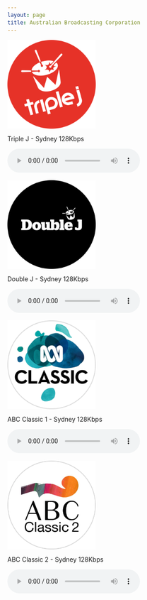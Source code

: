 ```yaml
---
layout: page
title: Australian Broadcasting Corporation
---
```


<script src="https://cdn.jsdelivr.net/npm/hls.js@latest"></script> <!-- Include the HLS.js library -->

<!--Sydney-->
<p align="left"><a href="https://mediaserviceslive.akamaized.net/hls/live/2038308/triplejnsw/masterhq.m3u8">
<img style="vertical-align:middle;margin:0px 0px 0px 0px" width="200" src="/assets/img/stations/triplej.png">
</a></p>

Triple J - Sydney 128Kbps

<audio id="triplejnsw" controls></audio>

<!--Sydney-->
<p align="left"><a href="https://mediaserviceslive.akamaized.net/hls/live/2038315/doublejnsw/masterhq.m3u8">
<img style="vertical-align:middle;margin:0px 0px 0px 0px" width="200" src="/assets/img/stations/doublej.png">
</a></p>

Double J - Sydney 128Kbps

<audio id="doublejnsw" controls></audio>

<!--Sydney-->
<p align="left"><a href="https://mediaserviceslive.akamaized.net/hls/live/2038316/classicfmnsw/masterhq.m3u8">
<img style="vertical-align:middle;margin:0px 0px 0px 0px" width="200" src="/assets/img/stations/abcclassic1.png">
</a></p>

ABC Classic 1 - Sydney 128Kbps

<audio id="classicfmnsw" controls></audio>


<!--Sydney-->
<p align="left"><a href="https://mediaserviceslive.akamaized.net/hls/live/2038317/classic2/masterhq.m3u8">
<img style="vertical-align:middle;margin:0px 0px 0px 0px" width="200" src="/assets/img/stations/abcclassic2.png">
</a></p>

ABC Classic 2 - Sydney 128Kbps

<audio id="classic2" controls></audio>

<!------------------------------------------->
<!--SCRIPTS-->
<!------------------------------------------->

<script>
  var audio1 = document.getElementById('triplejnsw');
  var audioSrc1 = 'https://mediaserviceslive.akamaized.net/hls/live/2038308/triplejnsw/masterhq.m3u8';
  var hls1 = new Hls();
  // Initialize more audio variables as needed

  if (audio1.canPlayType('application/vnd.apple.mpegurl') || (typeof window.Hls === 'undefined')) {
    audio1.src = audioSrc1;

  } else {

      hls1.attachMedia(audio1);

    // When the play button is clicked, check if the source is loaded and start playback
    audio1.addEventListener('play', function() {
      if (hls1.media && hls1.media.readyState === 4) { // Check if the source is loaded (readyState 4 means loaded)
        hls1.startLoad(); // Resume loading in case it was stopped
      } else {
        hls1.loadSource(audioSrc1); // Provide the path to your .m3u8 file
        audio1.play();
      }
    });
    // Stop loading the source when the audio is paused
    audio1.addEventListener('pause', function() {
      hls1.stopLoad(); // Stop loading the source
    });
  }
</script>

<script>
  var audio2 = document.getElementById('doublejnsw');
  var audioSrc2 = 'https://mediaserviceslive.akamaized.net/hls/live/2038315/doublejnsw/masterhq.m3u8';
  var hls2 = new Hls();

  if (audio2.canPlayType('application/vnd.apple.mpegurl') || (typeof window.Hls === 'undefined')) {
    audio2.src = audioSrc2;

  } else {

      hls2.attachMedia(audio2);

    // When the play button is clicked, check if the source is loaded and start playback
    audio2.addEventListener('play', function() {
      if (hls2.media && hls2.media.readyState === 4) { // Check if the source is loaded (readyState 4 means loaded)
        hls2.startLoad(); // Resume loading in case it was stopped
      } else {
        hls2.loadSource(audioSrc2); // Provide the path to your .m3u8 file
        audio2.play();
      }
    });
    // Stop loading the source when the audio is paused
    audio2.addEventListener('pause', function() {
      hls2.stopLoad(); // Stop loading the source
    });
  }
</script>

<script>
  var audio3 = document.getElementById('classicfmnsw');
  var audioSrc3 = 'https://mediaserviceslive.akamaized.net/hls/live/2038316/classicfmnsw/masterhq.m3u8';
  var hls3 = new Hls();

  if (audio3.canPlayType('application/vnd.apple.mpegurl') || (typeof window.Hls === 'undefined')) {
    audio3.src = audioSrc3;

  } else {

      hls3.attachMedia(audio3);

    // When the play button is clicked, check if the source is loaded and start playback
    audio3.addEventListener('play', function() {
      if (hls3.media && hls3.media.readyState === 4) { // Check if the source is loaded (readyState 4 means loaded)
        hls3.startLoad(); // Resume loading in case it was stopped
      } else {
        hls3.loadSource(audioSrc3); // Provide the path to your .m3u8 file
        audio3.play();
      }
    });
    // Stop loading the source when the audio is paused
    audio3.addEventListener('pause', function() {
      hls3.stopLoad(); // Stop loading the source
    });
  }
</script>

<script>
  var audio4 = document.getElementById('classic2');
  var audioSrc4 = 'https://mediaserviceslive.akamaized.net/hls/live/2038317/classic2/masterhq.m3u8';
  var hls4 = new Hls();

  if (audio4.canPlayType('application/vnd.apple.mpegurl') || (typeof window.Hls === 'undefined')) {
    audio4.src = audioSrc4; 

  } else {

      hls4.attachMedia(audio4);

    // When the play button is clicked, check if the source is loaded and start playback
    audio4.addEventListener('play', function() {
      if (hls4.media && hls4.media.readyState === 4) { // Check if the source is loaded (readyState 4 means loaded)
        hls4.startLoad(); // Resume loading in case it was stopped
      } else {
        hls4.loadSource(audioSrc4); // Provide the path to your .m3u8 file
        audio4.play();
      }
    });
    // Stop loading the source when the audio is paused
    audio4.addEventListener('pause', function() {
      hls4.stopLoad(); // Stop loading the source
    });
  }
</script>